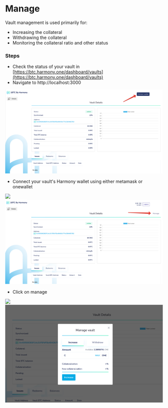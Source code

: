 # Manage

Vault management is used primarily for:

* Increasing the collateral
* Withdrawing the collateral
* Monitoring the collateral ratio and other status



### Steps

* Check the status of your vault in [https://btc.harmony.one/dashboard/vaults](https://btc.harmony.one/dashboard/vaults)
* Navigate to http://localhost:3000&#x20;

![](../../../.gitbook/assets/Untitled.png)

* Connect your vault's Harmony wallet using either metamask or onewallet&#x20;

![](broken-reference) ![](../../../.gitbook/assets/Untitled-2.png)

* Click on manage

![](broken-reference) ![](../../../.gitbook/assets/Untitled-3.png)
